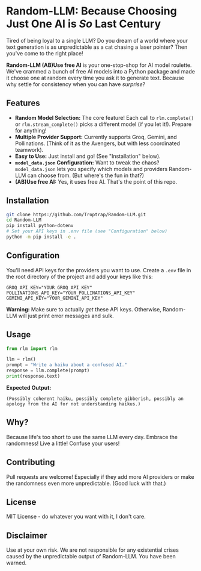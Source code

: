 # Random-LLM: Because Choosing Just One AI is *So* Last Century

Tired of being loyal to a single LLM? Do you dream of a world where your text generation is as unpredictable as a cat chasing a laser pointer? Then you've come to the right place!

**Random-LLM (AB)Use free AI** is your one-stop-shop for AI model roulette. We've crammed a bunch of free AI models into a Python package and made it choose one at random every time you ask it to generate text. Because why settle for consistency when you can have *surprise*?

## Features

*   **Random Model Selection:** The core feature! Each call to `rlm.complete()` or `rlm.stream_complete()` picks a different model (if you let it!). Prepare for anything!
*   **Multiple Provider Support:** Currently supports Groq, Gemini, and Pollinations.  (Think of it as the Avengers, but with less coordinated teamwork).
*   **Easy to Use:** Just install and go! (See "Installation" below).
*   **`model_data.json` Configuration:**  Want to tweak the chaos?  `model_data.json` lets you specify which models and providers Random-LLM can choose from.  (But where's the fun in that?)
*   **(AB)Use free AI:** Yes, it uses free AI. That's the point of this repo.

## Installation

```bash
git clone https://github.com/Troptrap/Random-LLM.git
cd Random-LLM
pip install python-dotenv
# Set your API keys in .env file (see "Configuration" below)
python -m pip install -e .
```

## Configuration

You'll need API keys for the providers you want to use. Create a `.env` file in the root directory of the project and add your keys like this:

```
GROQ_API_KEY="YOUR_GROQ_API_KEY"
POLLINATIONS_API_KEY="YOUR_POLLINATIONS_API_KEY"
GEMINI_API_KEY="YOUR_GEMINI_API_KEY"
```

**Warning:**  Make sure to actually *get* these API keys.  Otherwise, Random-LLM will just print error messages and sulk.

## Usage

```python
from rlm import rlm

llm = rlm()
prompt = "Write a haiku about a confused AI."
response = llm.complete(prompt)
print(response.text)
```

**Expected Output:**

```
(Possibly coherent haiku, possibly complete gibberish, possibly an apology from the AI for not understanding haikus.)
```

## Why?

Because life's too short to use the same LLM every day. Embrace the randomness! Live a little! Confuse your users!

## Contributing

Pull requests are welcome!  Especially if they add more AI providers or make the randomness even more unpredictable.  (Good luck with that.)

## License

MIT License - do whatever you want with it, I don't care.

## Disclaimer

Use at your own risk.  We are not responsible for any existential crises caused by the unpredictable output of Random-LLM.  You have been warned.